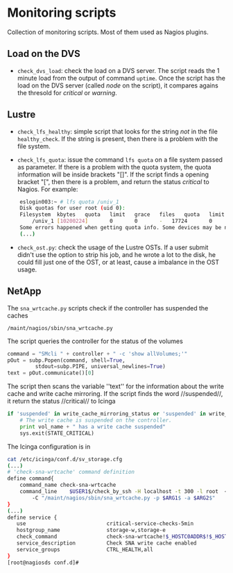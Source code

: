 # Monitoring scripts

Collection of monitoring scripts. Most of them used as Nagios plugins.

## Load on the DVS

* `check_dvs_load`: check the load on a DVS server. The script reads the 1 minute load from the output of command `uptime`. Once the script has the load on the DVS server (called *node* on the script), it compares agains the thresold for *critical* or *warning*.

## Lustre

* `check_lfs_healthy`: simple script that looks for the string *not* in the file `healthy_check`. If the string is present, then there is a problem with the file system.

* `check_lfs_quota`: issue the command `lfs quota` on a file system passed as parameter. If there is a problem with the quota system, the quota information will be inside brackets "[]". If the script finds a opening bracket "[", then there is a problem, and return the status *critical* to Nagios. For example:  

```bash
    eslogin003:~ # lfs quota /univ_1
    Disk quotas for user root (uid 0):
    Filesystem  kbytes   quota   limit   grace   files   quota   limit   grace
        /univ_1 [10200224]       0       0       -   17724       0       0       -
    Some errors happened when getting quota info. Some devices may be not working or deactivated. The data in "[]" is inaccurate.
    (...)
```

* `check_ost.py`: check the usage of the Lustre OSTs. If a user submit didn't use the option to strip his job, and he wrote a lot to the disk, he could fill just one of the OST, or at least, cause a imbalance in the OST usage.

## NetApp

The `sna_wrtcache.py` scripts check if the controller has suspended the caches

    /maint/nagios/sbin/sna_wrtcache.py

The script queries the controller for the status of the volumes

```Python
command = "SMcli " + controller + " -c 'show allVolumes;'"
pOut = subp.Popen(command, shell=True,
         stdout=subp.PIPE, universal_newlines=True)
text = pOut.communicate()[0]
```

The script then scans the variable ''text'' for the information about the write cache and write cache mirroring. If the script finds the word //suspended//, it return the status //critical// to Icinga

```Python
if 'suspended' in write_cache_mirroring_status or 'suspended' in write_cache_status:
    # The write cache is suspended on the controller.
    print vol_name + " has a write cache suspended"
    sys.exit(STATE_CRITICAL)
```

The Icinga configuration is in

```bash
cat /etc/icinga/conf.d/sv_storage.cfg
(...)
# 'check-sna-wrtcache' command definition
define command{
    command_name check-sna-wrtcache
    command_line    $USER1$/check_by_ssh -H localhost -t 300 -l root  <break>
        -C "/maint/nagios/sbin/sna_wrtcache.py -p $ARG1$ -a $ARG2$"
}
(...)
define service {
   use                          critical-service-checks-5min
   hostgroup_name               storage-w,storage-e
   check_command                check-sna-wrtcache!$_HOSTC0ADDR$!$_HOSTC1ADDR$
   service_description          Check SNA write cache enabled
   service_groups               CTRL_HEALTH,all
}
[root@nagiosds conf.d]#
```
